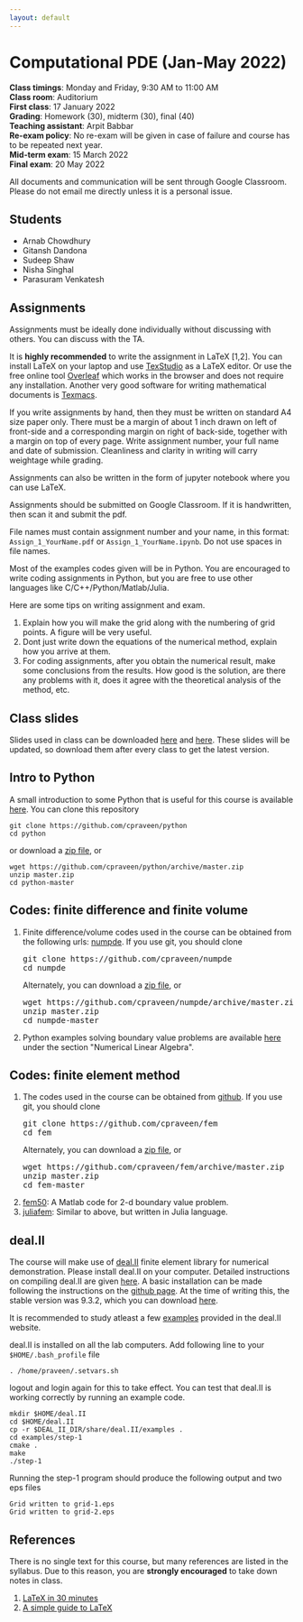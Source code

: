 ```yaml
---
layout: default
---
```


# Computational PDE (Jan-May 2022)

**Class timings**: Monday and Friday, 9:30 AM to 11:00 AM<br/>
**Class room**: Auditorium<br/>
**First class**: 17 January 2022<br/>
**Grading**: Homework (30), midterm (30), final (40) <br/>
**Teaching assistant**: Arpit Babbar <br/>
**Re-exam policy**: No re-exam will be given in case of failure and course has to be repeated next year. <br/>
**Mid-term exam**: 15 March 2022 <br/>
**Final exam**: 20 May 2022

All documents and communication will be sent through Google Classroom. Please do not email me directly unless it is a personal issue.

## Students

* Arnab Chowdhury
* Gitansh Dandona
* Sudeep Shaw
* Nisha Singhal
* Parasuram Venkatesh

## Assignments

Assignments must be ideally done individually without discussing with others. You can discuss with the TA.

It is **highly recommended** to write the assignment in LaTeX [1,2]. You can install LaTeX on your laptop and use [TexStudio](http://www.texstudio.org) as a LaTeX editor. Or use the free online tool [Overleaf](http://www.overleaf.com) which works in the browser and does not require any installation. Another very good software for writing mathematical documents is [Texmacs](http://www.texmacs.org).

If you write assignments by hand, then they must be written on standard A4 size paper only. There must be a margin of about 1 inch drawn on left of front-side and a corresponding margin on right of back-side, together with a margin on top of every page. Write assignment number, your full name and date of submission. Cleanliness and clarity in writing will carry weightage while grading.

Assignments can also be written in the form of jupyter notebook where you can use LaTeX.

Assignments should be submitted on Google Classroom. If it is handwritten, then scan it and submit the pdf.

File names must contain assignment number and your name, in this format: `Assign_1_YourName.pdf` or `Assign_1_YourName.ipynb`. Do not use spaces in file names.

Most of the examples codes given will be in Python. You are encouraged to write coding assignments in Python, but you are free to use other languages like C/C++/Python/Matlab/Julia.

Here are some tips on writing assignment and exam.

1. Explain how you will make the grid along with the numbering of grid points. A figure will be very useful.
1. Dont just write down the equations of the numerical method, explain how you arrive at them.
1. For coding assignments, after you obtain the numerical result, make some conclusions from the results. How good is the solution, are there any problems with it, does it agree with the theoretical analysis of the method, etc.

## Class slides

Slides used in class can be downloaded [here](https://drive.google.com/file/d/16ddlRrTLDvUH6NEUc2nhVkHATCHClu1Y/view?usp=sharing) and [here](https://drive.google.com/file/d/10NOhOrw8uAH9eRTIRaabPqd5CVv8815z/view?usp=sharing). These slides will be updated, so download them after every class to get the latest version.

## Intro to Python

A small introduction to some Python that is useful for this course is available [here](https://github.com/cpraveen/python). You can clone this repository

```shell
git clone https://github.com/cpraveen/python
cd python
```

or download a [zip file](https://github.com/cpraveen/python/archive/master.zip), or

```shell
wget https://github.com/cpraveen/python/archive/master.zip
unzip master.zip
cd python-master
```

## Codes: finite difference and finite volume

<ol>

<li>
Finite difference/volume codes used in the course can be obtained from the following urls: <a href="https://github.com/cpraveen/numpde">numpde</a>. If you use git, you should clone </br>

<pre>
git clone https://github.com/cpraveen/numpde
cd numpde
</pre>

Alternately, you can download a <a href="https://github.com/cpraveen/numpde/archive/master.zip">zip file</a>, or

<pre>
wget https://github.com/cpraveen/numpde/archive/master.zip
unzip master.zip
cd numpde-master
</pre>

</li>

<li>
Python examples solving boundary value problems are available <a href="https://github.com/cpraveen/na">here</a> under the section "Numerical Linear Algebra".
</li>

</ol>

## Codes: finite element method

<ol>

<li>
The codes used in the course can be obtained from <a href="https://github.com/cpraveen/fem">github</a>. If you use git, you should clone </br>

<pre>
git clone https://github.com/cpraveen/fem
cd fem
</pre>

Alternately, you can download a <a href="https://github.com/cpraveen/fem/archive/master.zip">zip file</a>, or

<pre>
wget https://github.com/cpraveen/fem/archive/master.zip
unzip master.zip
cd fem-master
</pre>

</li>

<li>
<a href="http://www.github.com/cpraveen/fem50" target=_blank>fem50</a>: A Matlab code for 2-d boundary value problem.
</li>

<li>
<a href="http://www.github.com/cpraveen/juliafem" target=_blank>juliafem</a>: Similar to above, but written in Julia language.
</li>

</ol>

## deal.II

The course will make use of [deal.II](http://www.dealii.org) finite element library for numerical demonstration. Please install deal.II on your computer. Detailed instructions on compiling deal.II are given [here](http://www.dealii.org/developer/readme.html). A basic installation can be made following the instructions on the [github page](https://github.com/cpraveen/fem/tree/master/deal.II). At the time of writing this, the stable version was 9.3.2, which you can download [here](https://github.com/dealii/dealii/releases).

It is recommended to study atleast a few [examples](http://www.dealii.org/developer/doxygen/deal.II/Tutorial.html#list) provided in the deal.II website.

deal.II is installed on all the lab computers. Add following line to your `$HOME/.bash_profile` file

```shell
. /home/praveen/.setvars.sh
```

logout and login again for this to take effect. You can test that deal.II is working correctly by running an example code.

```shell
mkdir $HOME/deal.II
cd $HOME/deal.II
cp -r $DEAL_II_DIR/share/deal.II/examples .
cd examples/step-1
cmake .
make
./step-1
```

Running the step-1 program should produce the following output and two eps files

```text
Grid written to grid-1.eps
Grid written to grid-2.eps
```

## References

There is no single text for this course, but many references are listed in the syllabus. Due to this reason, you are **strongly encouraged** to take down notes in class.

1. [LaTeX in 30 minutes](https://www.overleaf.com/learn/latex/Learn_LaTeX_in_30_minutes)
1. [A simple guide to LaTeX](https://latex-tutorial.com/tutorials)
